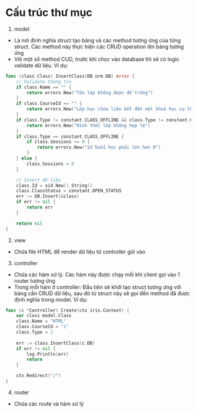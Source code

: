 # Cấu trúc thư mục

1. model
- Là nơi định nghĩa struct tạo bảng và các method tương ứng của từng struct. Các method này thực hiện các CRUD operation lên bảng tương ứng
- Với một số method CUD, trước khi chọc vào database thì sẽ có logic validate dữ liệu.
Ví dụ:
```go
func (class Class) InsertClass(DB orm.DB) error {
	// Validate thông tin
	if class.Name == "" {
		return errors.New("Tên lớp không được để trống")
	}
	if class.CourseId == "" {
		return errors.New("Lớp học chưa liên kết đến một khoá học cụ thể")
	}
	if class.Type != constant.CLASS_OFFLINE && class.Type != constant.CLASS_ONLINE {
		return errors.New("Hình thức lớp không hợp lệ")
	}
	if class.Type == constant.CLASS_OFFLINE {
		if class.Sessions <= 0 {
			return errors.New("Số buổi học phải lớn hơn 0")
		}
	} else {
		class.Sessions = 0
	}

	// Insert dữ liệu
	class.Id = xid.New().String()
	class.ClassStatus = constant.OPEN_STATUS
	err := DB.Insert(&class)
	if err != nil {
		return err
	}

	return nil
}
```

2. view
- Chứa file HTML để render dữ liệu từ controller gửi vào

3. controller
- Chứa các hàm xử lý. Các hàm này được chạy mỗi khi client gọi vào 1 router tương ứng
- Trong mỗi hàm ở controller: Đầu tiên sẽ khởi tạo struct tương ứng với bảng cần CRUD dữ liệu, sau đó từ struct này sẽ gọi đến method đã được định nghĩa trong model. Ví dụ:
```go
func (c *Controller) Create(ctx iris.Context) {
	var class model.Class
	class.Name = "HTML"
	class.CourseId = "1"
    class.Type = 1
    
	err := class.InsertClass(c.DB)
	if err != nil {
		log.Println(err)
		return
	}

	ctx.Redirect("/")
}
```

4. router
- Chứa các route và hàm xử lý